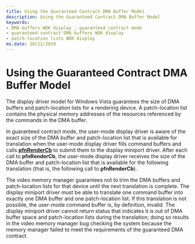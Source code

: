 ```yaml
---
title: Using the Guaranteed Contract DMA Buffer Model
description: Using the Guaranteed Contract DMA Buffer Model
keywords:
- DMA buffers WDK display , guaranteed contract mode
- guaranteed contract DMA buffers WDK display
- patch-location lists WDK display
ms.date: 10/11/2019
---
```


# Using the Guaranteed Contract DMA Buffer Model

The display driver model for Windows Vista guarantees the size of DMA buffers and patch-location lists for a rendering device. A patch-location list contains the physical memory addresses of the resources referenced by the commands in the DMA buffer.

In guaranteed contract mode, the user-mode display driver is aware of the exact size of the DMA buffer and patch-location list that is available for translation when the user-mode display driver fills command buffers and calls [**pfnRenderCb**](/windows-hardware/drivers/ddi/d3dumddi/nc-d3dumddi-pfnd3dddi_rendercb) to submit them to the display miniport driver. After each call to **pfnRenderCb**, the user-mode display driver receives the size of the DMA buffer and patch-location list that is available for the following translation (that is, the following call to **pfnRenderCb**).

The video memory manager guarantees not to trim the DMA buffers and patch-location lists for that device until the next translation is complete. The display miniport driver must be able to translate one command buffer into exactly one DMA buffer and one patch-location list. If this translation is not possible, the user-mode command buffer is, by definition, invalid. The display miniport driver cannot return status that indicates it is out of DMA buffer space and patch-location lists during the translation; doing so results in the video memory manager bug checking the system because the memory manager failed to meet the requirements of the guaranteed DMA contract.
